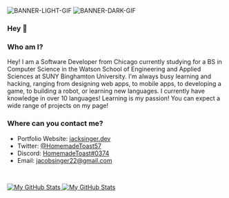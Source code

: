 ![BANNER-LIGHT-GIF](https://user-images.githubusercontent.com/54961512/175797135-edd8c933-2153-47cf-a6a8-840af7952cef.gif#gh-light-mode-only)
![BANNER-DARK-GIF](https://user-images.githubusercontent.com/54961512/175797141-f6a6cf38-898f-4cea-947b-a74063509834.gif#gh-dark-mode-only)
### Hey 👋

### Who am I?
Hey! I am a Software Developer from Chicago currently studying for a BS in Computer Science in the Watson School of Engineering and Applied Sciences at SUNY Binghamton University. I'm always busy learning and hacking, ranging from designing web apps, to mobile apps, to developing a game, to building a robot, or learning new languages. I currently have knowledge in over 10 languages! Learning is my passion! You can expect a wide range of projects on my page!

### Where can you contact me?
+ Portfolio Website: [jacksinger.dev](https://jacksinger.dev)
+ Twitter: [@HomemadeToast57](https://twitter.com/homemadetoast57)
+ Discord: [HomemadeToast#0374](https://discord.com/users/HomemadeToast#0374)
+ Email: [jacobsinger22@gmail.com](mailto:jacobsinger22@gmail.com)

<p>&nbsp;</p>

<a href="https://github.com/HomemadeToast57#gh-light-mode-only">
  <img src="https://github-readme-stats-git-masterrstaa-rickstaa.vercel.app/api?username=HomemadeToast57&show_icons=true&theme=light#gh-light-mode-only" alt="My GitHub Stats" />
</a>

<a href="https://github.com/HomemadeToast57#gh-dark-mode-only">
  <img src="https://github-readme-stats-git-masterrstaa-rickstaa.vercel.app/api?username=HomemadeToast57&show_icons=true&theme=dark#gh-dark-mode-only" alt="My GitHub Stats" />
</a>
